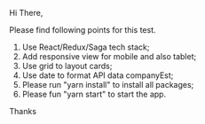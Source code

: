 Hi There,

Please find following points for this test.

1. Use React/Redux/Saga tech stack;
2. Add responsive view for mobile and also tablet;
3. Use grid to layout cards;
4. Use date to format API data companyEst;
5. Please run "yarn install" to install all packages;
6. Please fun "yarn start" to start the app.

Thanks